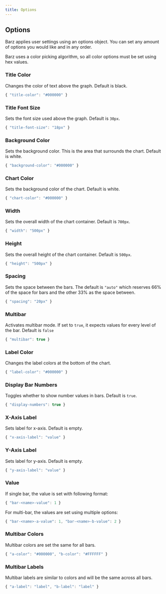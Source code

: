 ```yaml
---
title: Options
---
```


## Options
Barz applies user settings using an options object. You can set any amount of options you would like and in any order.

Barz uses a color picking algorithm, so all color options must be set using hex values.

### Title Color
Changes the color of text above the graph. Default is black.

```js
{ "title-color": "#000000" }
```

### Title Font Size
Sets the font size used above the graph. Default is `30px`.

```js
{ "title-font-size": "18px" }
```

### Background Color
Sets the background color. This is the area that surrounds the chart. Default is white.

```js
{ "background-color": "#000000" }
```

### Chart Color
Sets the background color of the chart. Default is white.

```js
{ "chart-color": "#000000" }
```

### Width
Sets the overall width of the chart container. Default is `700px`.

```js
{ "width": "500px" }
```

### Height
Sets the overall height of the chart container. Default is `500px`.

```js
{ "height": "500px" }
```

### Spacing
Sets the space between the bars. The default is `"auto"` which reserves 66% of the space for bars and the other 33% as the space between.

```js
{ "spacing": "20px" }
```

### Multibar
Activates multibar mode. If set to `true`, it expects values for every level of the bar. Default is `false`

```js
{ "multibar": true }
```

### Label Color
Changes the label colors at the bottom of the chart.

```js
{ "label-color": "#000000" }
```

### Display Bar Numbers
Toggles whether to show number values in bars. Default is `true`.

```js
{ "display-numbers": true }
```

### X-Axis Label
Sets label for x-axis. Default is empty.

```js
{ "x-axis-label": "value" }
```

### Y-Axis Label
Sets label for y-axis. Default is empty.

```js
{ "y-axis-label": "value" }
```

### Value
If single bar, the value is set with following format:

```js
{ "bar-<name>-value": 1 }
```

For multi-bar, the values are set using multiple options:

```js
{ "bar-<name>-a-value": 1, "bar-<name>-b-value": 2 }
```

### Multibar Colors
Multibar colors are set the same for all bars.

```js
{ "a-color": "#000000", "b-color": "#FFFFFF" }
```

### Multibar Labels
Multibar labels are similar to colors and will be the same across all bars.

```js
{ "a-label": "label", "b-label": "label" }
```
